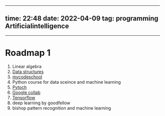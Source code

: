 
---
time: 22:48
date: 2022-04-09 
tag: programming  Artificialintelligence    
---


 
___

# Roadmap 1
1. Linear algebra
2. [Data structures](https://www.geeksforgeeks.org/data-structures/?ref=shm)
3.  [mycodeschool](https://www.youtube.com/channel/UClEEsT7DkdVO_fkrBw0OTrA)
4. Python course for data sceince and machine learning 
5. [Pytoch](https://pytorch.org/tutorials/)
6. [Google collab](https://colab.research.google.com/?utm_source=scs-index)
7. [Tensorflow](https://www.tensorflow.org/learn)
8. deep learning by goodfellow
9. bishop pattern recognition and machine learning


